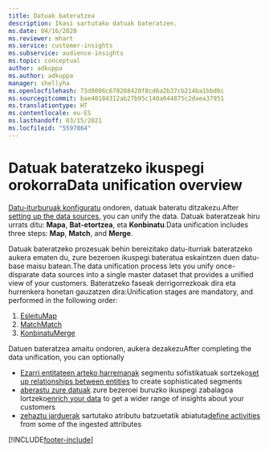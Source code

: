 ```yaml
---
title: Datuak bateratzea
description: Ikasi sartutako datuak bateratzen.
ms.date: 04/16/2020
ms.reviewer: mhart
ms.service: customer-insights
ms.subservice: audience-insights
ms.topic: conceptual
author: adkuppa
ms.author: adkuppa
manager: shellyha
ms.openlocfilehash: 73d8006c670268420f8cd6a2b37cb214ba1bbd6c
ms.sourcegitcommit: bae40184312ab27b95c140a044875c2daea37951
ms.translationtype: HT
ms.contentlocale: eu-ES
ms.lasthandoff: 03/15/2021
ms.locfileid: "5597864"
---
```

# <a name="data-unification-overview"></a><span data-ttu-id="73346-103">Datuak bateratzeko ikuspegi orokorra</span><span class="sxs-lookup"><span data-stu-id="73346-103">Data unification overview</span></span>

<span data-ttu-id="73346-104">[Datu-iturburuak konfiguratu](data-sources.md) ondoren, datuak bateratu ditzakezu.</span><span class="sxs-lookup"><span data-stu-id="73346-104">After [setting up the data sources](data-sources.md), you can unify the data.</span></span> <span data-ttu-id="73346-105">Datuak bateratzeak hiru urrats ditu: **Mapa**, **Bat-etortzea**, eta **Konbinatu**.</span><span class="sxs-lookup"><span data-stu-id="73346-105">Data unification includes three steps: **Map**, **Match**, and **Merge**.</span></span>

<span data-ttu-id="73346-106">Datuak bateratzeko prozesuak behin bereizitako datu-iturriak bateratzeko aukera ematen du, zure bezeroen ikuspegi bateratua eskaintzen duen datu-base maisu batean.</span><span class="sxs-lookup"><span data-stu-id="73346-106">The data unification process lets you unify once-disparate data sources into a single master dataset that provides a unified view of your customers.</span></span> <span data-ttu-id="73346-107">Bateratzeko faseak derrigorrezkoak dira eta hurrenkera honetan gauzatzen dira:</span><span class="sxs-lookup"><span data-stu-id="73346-107">Unification stages are mandatory, and performed in the following order:</span></span>

1. [<span data-ttu-id="73346-108">Esleitu</span><span class="sxs-lookup"><span data-stu-id="73346-108">Map</span></span>](map-entities.md)
2. [<span data-ttu-id="73346-109">Match</span><span class="sxs-lookup"><span data-stu-id="73346-109">Match</span></span>](match-entities.md)
3. [<span data-ttu-id="73346-110">Konbinatu</span><span class="sxs-lookup"><span data-stu-id="73346-110">Merge</span></span>](merge-entities.md)

<span data-ttu-id="73346-111">Datuen bateratzea amaitu ondoren, aukera dezakezu</span><span class="sxs-lookup"><span data-stu-id="73346-111">After completing the data unification, you can optionally</span></span>

- <span data-ttu-id="73346-112">[Ezarri entitateen arteko harremanak](relationships.md) segmentu sofistikatuak sortzeko</span><span class="sxs-lookup"><span data-stu-id="73346-112">[set up relationships between entities](relationships.md) to create sophisticated segments</span></span>
- <span data-ttu-id="73346-113">[aberastu zure datuak](enrichment-hub.md) zure bezeroei buruzko ikuspegi zabalagoa lortzeko</span><span class="sxs-lookup"><span data-stu-id="73346-113">[enrich your data](enrichment-hub.md) to get a wider range of insights about your customers</span></span>
- <span data-ttu-id="73346-114">[zehaztu jarduerak](activities.md) sartutako atributu batzuetatik abiatuta</span><span class="sxs-lookup"><span data-stu-id="73346-114">[define activities](activities.md) from some of the ingested attributes</span></span>


[!INCLUDE[footer-include](../includes/footer-banner.md)]